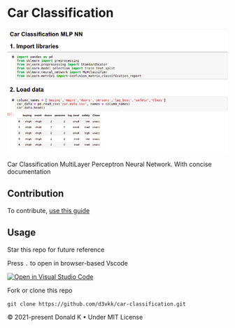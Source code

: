 # Car Classification

![Car Classification](https://github.com/d3vkk/car-classification/blob/master/car-classification.png)

Car Classification MultiLayer Perceptron Neural Network. With concise documentation

## Contribution

To contribute, [use this guide](https://github.com/d3vkk/open-source/blob/master/CONTRIBUTING.md)

## Usage

Star this repo for future reference

Press `.` to open in browser-based Vscode

[![Open in Visual Studio Code](https://open.vscode.dev/badges/open-in-vscode.svg)](https://open.vscode.dev/d3vkk/car-classification)

Fork or clone this repo
```
git clone https://github.com/d3vkk/car-classification.git
```

© 2021-present Donald K • Under MIT License
